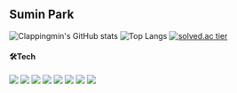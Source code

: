 ## Sumin Park
<!-- ![header](https://capsule-render.vercel.app/api?type=waving&color=auto&text=%20SuminPark%20%20&height=200&fontSize=100)  -->
<!-- - 📘 I graduated from [Yeungnam University](http://www.yu.ac.kr/_korean/main/index.php).
- 🌱 I’m currently learning Python, Django, Algorithm, Kotlin, Android -->

 
![Clappingmin's GitHub stats](https://github-readme-stats.vercel.app/api?username=clappingmin&show_icons=true&theme=swift)
![Top Langs](https://github-readme-stats.vercel.app/api/top-langs/?username=clappingmin&layout=compact&theme=swift)
[![solved.ac tier](http://mazassumnida.wtf/api/v2/generate_badge?boj=clappingmin)](https://solved.ac/clappingmin)  

    
#### 🛠Tech
<img src="https://img.shields.io/badge/Python-3776AB?style=for-the-badge&logo=Python&logoColor=white"/> <img src="https://img.shields.io/badge/Django-092E20?style=for-the-badge&logo=django&logoColor=white"/> <img src="https://img.shields.io/badge/Flask-000000?style=for-the-badge&logo=flask&logoColor=white"/> <img src="https://img.shields.io/badge/HTML5-E34F26?style=for-the-badge&logo=HTML5&logoColor=white"/> <img src="https://img.shields.io/badge/CSS3-1572B6?style=for-the-badge&logo=CSS3&logoColor=white"/> <img src="https://img.shields.io/badge/JavaScript-F7DF1E?style=for-the-badge&logo=JavaScript&logoColor=black"/> <img src="https://img.shields.io/badge/MongoDB-47A248?style=for-the-badge&logo=MongoDB&logoColor=white"/> <img src="https://img.shields.io/badge/MongoDB-47A248?style=for-the-badge&logo=MongoDB&logoColor=white"/>
